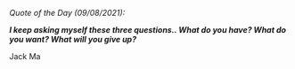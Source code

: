 *Quote of the Day (09/08/2021):*

_**I keep asking myself these three questions.. What do you have? What do you want? What will you give up?**_

Jack Ma